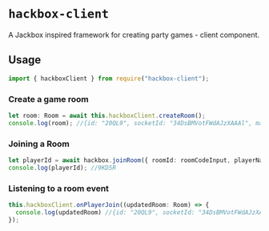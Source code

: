 # `hackbox-client`

A Jackbox inspired framework for creating party games - client component.

## Usage

```typescript
import { hackboxClient } from require("hackbox-client");
```

### Create a game room

```typescript
let room: Room = await this.hackboxClient.createRoom();
console.log(room); //{id: "20QL9", socketId: "34DsBMVotFWdAJzXAAAl", maxPlayers: 8, players: Array(0)}
```

### Joining a Room

```typescript
let playerId = await hackbox.joinRoom({ roomId: roomCodeInput, playerName: nameInput });
console.log(playerId); //9KD5R
```

### Listening to a room event

```typescript
this.hackboxClient.onPlayerJoin((updatedRoom: Room) => {
  console.log(updatedRoom) //{id: "20QL9", socketId: "34DsBMVotFWdAJzXAAAl", maxPlayers: 8, players: Array(1)}
});
```
